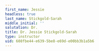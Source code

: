```yaml
---
first_name: Jessie
headless: true
last_name: Stickgold-Sarah
middle_initial: ''
salutation: Dr.
title: Dr. Jessie Stickgold-Sarah
type: instructor
uid: 608fbe44-e639-5be8-e69d-e00bb3b1a5b6
---
```

